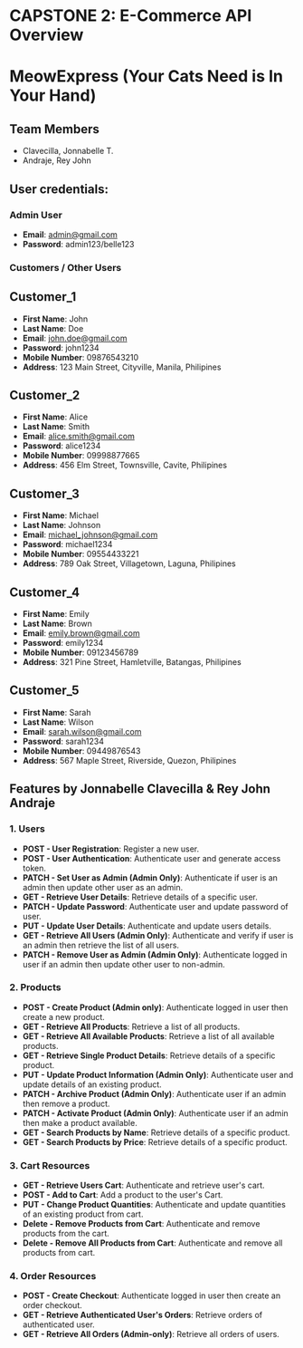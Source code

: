 # CAPSTONE 2: E-Commerce API Overview

# MeowExpress (Your Cats Need is In Your Hand)

## Team Members
- Clavecilla, Jonnabelle T.
- Andraje, Rey John

## User credentials:

### Admin User
- **Email**: admin@gmail.com
- **Password**: admin123/belle123


### Customers / Other Users

## Customer_1
- **First Name**: John
- **Last Name**: Doe 
- **Email**: john.doe@gmail.com
- **Password**: john1234
- **Mobile Number**: 09876543210
- **Address**: 123 Main Street, Cityville, Manila, Philipines


## Customer_2
- **First Name**: Alice
- **Last Name**: Smith 
- **Email**: alice.smith@gmail.com
- **Password**: alice1234
- **Mobile Number**: 09998877665
- **Address**: 456 Elm Street, Townsville, Cavite, Philipines

## Customer_3
- **First Name**: Michael
- **Last Name**: Johnson 
- **Email**: michael_johnson@gmail.com
- **Password**: michael1234
- **Mobile Number**: 09554433221
- **Address**: 789 Oak Street, Villagetown, Laguna, Philipines

## Customer_4
- **First Name**: Emily
- **Last Name**: Brown 
- **Email**: emily.brown@gmail.com
- **Password**: emily1234
- **Mobile Number**: 09123456789
- **Address**: 321 Pine Street, Hamletville, Batangas, Philipines

## Customer_5
- **First Name**: Sarah
- **Last Name**: Wilson 
- **Email**: sarah.wilson@gmail.com
- **Password**: sarah1234
- **Mobile Number**: 09449876543
- **Address**: 567 Maple Street, Riverside, Quezon, Philipines


## Features by Jonnabelle Clavecilla & Rey John Andraje


### 1. Users
- **POST - User Registration**: Register a new user.
- **POST - User Authentication**: Authenticate user and generate access token.
- **PATCH - Set User as Admin (Admin Only)**: Authenticate if user is an admin then update other user as an admin.
- **GET - Retrieve User Details**: Retrieve details of a specific user.
- **PATCH - Update Password**: Authenticate user and update password of user.
- **PUT - Update User Details**: Authenticate and update users details.
- **GET - Retrieve All Users (Admin Only)**: Authenticate and verify if user is an admin then retrieve the list of all users.
- **PATCH - Remove User as Admin (Admin Only)**: Authenticate logged in user if an admin then update other user to non-admin.


### 2. Products
- **POST - Create Product (Admin only)**: Authenticate logged in user then create a new product.
- **GET - Retrieve All Products**: Retrieve a list of all products.
- **GET - Retrieve All Available Products**: Retrieve a list of all available products.
- **GET - Retrieve Single Product Details**: Retrieve details of a specific product.
- **PUT - Update Product Information (Admin Only)**: Authenticate user and update details of an existing product.
- **PATCH - Archive Product (Admin Only)**: Authenticate user if an admin then remove a product.
- **PATCH - Activate Product (Admin Only)**: Authenticate user if an admin then make a product available.
- **GET - Search Products by Name**: Retrieve details of a specific product.
- **GET - Search Products by Price**: Retrieve details of a specific product.


### 3. Cart Resources
- **GET - Retrieve Users Cart**: Authenticate and retrieve user's cart.
- **POST - Add to Cart**: Add a product to the user's Cart.
- **PUT - Change Product Quantities**: Authenticate and update quantities of an existing product from cart.
- **Delete - Remove Products from Cart**: Authenticate and remove products from the cart.
- **Delete - Remove All Products from Cart**: Authenticate and remove all products from cart.


### 4. Order Resources
- **POST - Create Checkout**: Authenticate logged in user then create an order checkout.
- **GET - Retrieve Authenticated User's Orders**: Retrieve orders of authenticated user.
- **GET - Retrieve All Orders (Admin-only)**: Retrieve all orders of users.
